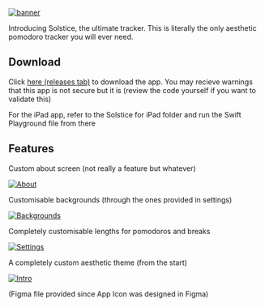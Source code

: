 <a href="https://ibb.co/grxJBhW"><img src="https://i.ibb.co/6ykFfLt/banner.png" alt="banner" border="0"></a>

Introducing Solstice, the ultimate tracker. This is literally the only aesthetic pomodoro tracker you will ever need.

## Download

Click [here (releases tab)](https://github.com/contyadvait/Solstice/releases) to download the app. You may recieve warnings that this app is not secure but it is (review the code yourself if you want to validate this)

For the iPad app, refer to the Solstice for iPad folder and run the Swift Playground file from there

## Features

Custom about screen (not really a feature but whatever)

<a href="https://ibb.co/M1hCmjs"><img src="https://i.ibb.co/FYWDFfK/About.png" alt="About" border="0"></a>



Customisable backgrounds (through the ones provided in settings)

<a href="https://ibb.co/x5P6CP5"><img src="https://i.ibb.co/mz14D1z/Backgrounds.png" alt="Backgrounds" border="0"></a>

Completely customisable lengths for pomodoros and breaks

<a href="https://ibb.co/52HZJqF"><img src="https://i.ibb.co/b79tGpJ/Settings.png" alt="Settings" border="0"></a>

A completely custom aesthetic theme (from the start)

<a href="https://ibb.co/XFwF8bD"><img src="https://i.ibb.co/5s7sF6k/Intro.png" alt="Intro" border="0"></a>

(Figma file provided since App Icon was designed in Figma)
